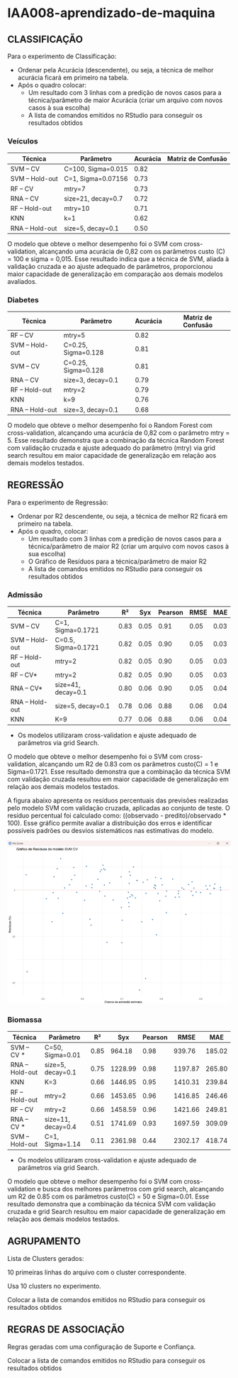 # IAA008-aprendizado-de-maquina

## CLASSIFICAÇÃO

Para o experimento de Classificação:	
-	Ordenar pela Acurácia (descendente), ou seja, a técnica de melhor acurácia ficará em primeiro na tabela.
-	Após o quadro colocar:
    -	Um resultado com 3 linhas com a predição de novos casos para a técnica/parâmetro de maior Acurácia (criar um arquivo com novos casos à sua escolha)
    - A lista de comandos emitidos no RStudio para conseguir os resultados obtidos

 ### **Veículos**
 
| Técnica          | Parâmetro                 | Acurácia | Matriz de Confusão |
|------------------|---------------------------|----------|---------------------|
| SVM – CV         | C=100, Sigma=0.015        | 0.82     |                     |
| SVM – Hold-out   | C=1, Sigma=0.07156        | 0.73     |                     |
| RF – CV          | mtry=7                    | 0.73     |                     |
| RNA – CV         | size=21, decay=0.7        | 0.72     |                     |
| RF – Hold-out    | mtry=10                   | 0.71     |                     |
| KNN              | k=1                       | 0.62     |                     |
| RNA – Hold-out   | size=5, decay=0.1         | 0.50     |                     |

O modelo que obteve o melhor desempenho foi o SVM com cross-validation, alcançando uma acurácia de 0,82 com os parâmetros custo (C) = 100 e sigma = 0,015. Esse resultado indica que a técnica de SVM, aliada à validação cruzada e ao ajuste adequado de parâmetros, proporcionou maior capacidade de generalização em comparação aos demais modelos avaliados.


 ### **Diabetes**
 
| Técnica          | Parâmetro                 | Acurácia | Matriz de Confusão |
|------------------|---------------------------|----------|---------------------|
| RF – CV          | mtry=5                    | 0.82     |                     |
| SVM – Hold-out   | C=0.25, Sigma=0.128       | 0.81     |                     |
| SVM – CV         | C=0.25, Sigma=0.128       | 0.81     |                     |
| RNA – CV         | size=3, decay=0.1         | 0.79     |                     |
| RF – Hold-out    | mtry=2                    | 0.79     |                     |
| KNN              | k=9                       | 0.76     |                     |
| RNA – Hold-out   | size=3, decay=0.1         | 0.68     |                     |

O modelo que obteve o melhor desempenho foi o Random Forest com cross-validation, alcançando uma acurácia de 0,82 com o parâmetro mtry = 5. Esse resultado demonstra que a combinação da técnica Random Forest com validação cruzada e ajuste adequado do parâmetro (mtry) via grid search resultou em maior capacidade de generalização em relação aos demais modelos testados.


## REGRESSÃO

Para o experimento de Regressão:

-	Ordenar por R2 descendente, ou seja, a técnica de melhor R2 ficará em primeiro na tabela.
-	Após o quadro, colocar:
    - Um resultado com 3 linhas com a predição de novos casos para a técnica/parâmetro de maior R2 (criar um arquivo com novos casos à sua escolha)    
    - O Gráfico de Resíduos para a técnica/parâmetro de maior R2    
    - A lista de comandos emitidos no RStudio para conseguir os resultados obtidos

 ### **Admissão**
| Técnica          | Parâmetro               | R²   | Syx  | Pearson | RMSE | MAE  |
|------------------|--------------------------|------|------|---------|------|------|
| SVM – CV         | C=1, Sigma=0.1721        | 0.83 | 0.05 | 0.91    | 0.05 | 0.03 |
| SVM – Hold-out   | C=0.5, Sigma=0.1721      | 0.82 | 0.05 | 0.90    | 0.05 | 0.03 |
| RF – Hold-out    | mtry=2                   | 0.82 | 0.05 | 0.90    | 0.05 | 0.03 |
| RF – CV*         | mtry=2                   | 0.82 | 0.05 | 0.90    | 0.05 | 0.03 |
| RNA – CV*        | size=41, decay=0.1       | 0.80 | 0.06 | 0.90    | 0.05 | 0.04 |
| RNA – Hold-out   | size=5, decay=0.1        | 0.78 | 0.06 | 0.88    | 0.06 | 0.04 |
| KNN              | K=9                      | 0.77 | 0.06 | 0.88    | 0.06 | 0.04 |
* Os modelos utilizaram cross-validation e ajuste adequado de parâmetros via grid Search.

O modelo que obteve o melhor desempenho foi o SVM com cross-validation, alcançando um R2 de 0.83 com os parâmetros custo(C) = 1 e Sigma=0.1721. Esse resultado demonstra que a combinação da técnica SVM com validação cruzada resultou em maior capacidade de generalização em relação aos demais modelos testados.

A figura abaixo apresenta os resíduos percentuais das previsões realizadas pelo modelo SVM com validação cruzada, aplicadas ao conjunto de teste. O resíduo percentual foi calculado como: ((observado - predito)/observado * 100). Esse gráfico permite avaliar a distribuição dos erros e identificar possíveis padrões ou desvios sistemáticos nas estimativas do modelo.

![Gráfico de resíduos](imagens/image.png)

### **Biomassa**
| Técnica          | Parâmetro               | R²   | Syx     | Pearson | RMSE    | MAE    |
|------------------|--------------------------|------|----------|---------|---------|--------|
| SVM – CV *       | C=50, Sigma=0.01         | 0.85 | 964.18   | 0.98    | 939.76  | 185.02 |
| RNA – Hold-out   | size=5, decay=0.1        | 0.75 | 1228.99  | 0.98    | 1197.87 | 265.80 |
| KNN              | K=3                      | 0.66 | 1446.95  | 0.95    | 1410.31 | 239.84 |
| RF – Hold-out    | mtry=2                   | 0.66 | 1453.65  | 0.96    | 1416.85 | 246.46 |
| RF – CV          | mtry=2                   | 0.66 | 1458.59  | 0.96    | 1421.66 | 249.81 |
| RNA – CV *       | size=11, decay=0.4       | 0.51 | 1741.69  | 0.93    | 1697.59 | 309.09 |
| SVM – Hold-out   | C=1, Sigma=1.14          | 0.11 | 2361.98  | 0.44    | 2302.17 | 418.74 |
 * Os modelos utilizaram cross-validation e ajuste adequado de parâmetros via grid Search.

O modelo que obteve o melhor desempenho foi o SVM com cross-validation e busca dos melhores parâmetros com grid search, alcançando um R2 de 0.85 com os parâmetros custo(C) = 50 e Sigma=0.01. Esse resultado demonstra que a combinação da técnica SVM com validação cruzada e grid Search resultou em maior capacidade de generalização em relação aos demais modelos testados.


## AGRUPAMENTO

Lista de Clusters gerados:

10 primeiras linhas do arquivo com o cluster correspondente.

Usa 10 clusters no experimento.

Colocar a lista de comandos emitidos no RStudio para conseguir os resultados obtidos

## REGRAS DE ASSOCIAÇÃO

Regras geradas com uma configuração de Suporte e Confiança.

Colocar a lista de comandos emitidos no RStudio para conseguir os resultados obtidos

